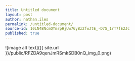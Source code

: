 ```yaml
---
title: Untitled document
layout: post
author: nathan.iles
permalink: /untitled-document/
source-id: 10LN4BNcmQYmrpHjUw76yBz2fwJtE_-D7S_1rT7fE2Jc
published: true
---
```

![image alt text]({{ site.url }}/public/RFZDA9qenJmRSmkSDB0nQ_img_0.png)

